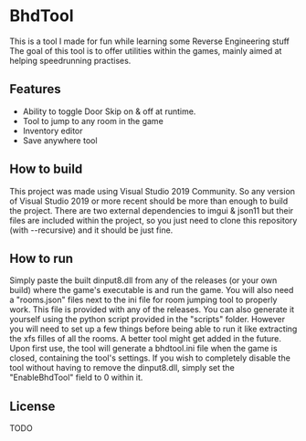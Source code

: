 # BhdTool
This is a tool I made for fun while learning some Reverse Engineering stuff
The goal of this tool is to offer utilities within the games, mainly aimed at helping speedrunning practises.

## Features
- Ability to toggle Door Skip on & off at runtime.
- Tool to jump to any room in the game
- Inventory editor
- Save anywhere tool

## How to build
This project was made using Visual Studio 2019 Community.
So any version of Visual Studio 2019 or more recent should be more than enough to build the project.
There are two external dependencies to imgui & json11 but their files are included within the project, so you just need to clone this repository (with --recursive) and it should be just fine.

## How to run
Simply paste the built dinput8.dll from any of the releases (or your own build) where the game's executable is and run the game.
You will also need a "rooms.json" files next to the ini file for room jumping tool to properly work. This file is provided with any of the releases. You can also generate it yourself using the python script provided in the "scripts" folder. However you will need to set up a few things before being able to run it like extracting the xfs filles of all the rooms. A better tool might get added in the future.
Upon first use, the tool will generate a bhdtool.ini file when the game is closed, containing the tool's settings. If you wish to completely disable the tool without having to remove the dinput8.dll, simply set the "EnableBhdTool" field to 0 within it.

## License
TODO